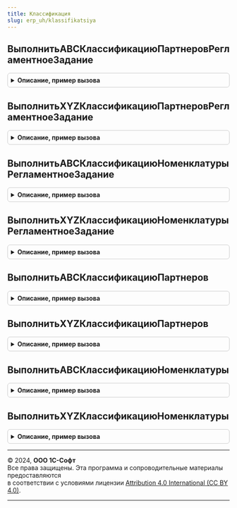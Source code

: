 ```yaml
---
title: Классификация
slug: erp_uh/klassifikatsiya
---
```



## ВыполнитьABCКлассификациюПартнеровРегламентноеЗадание
<details style="margin: 1em 0; padding: 0.5em; border: 1px solid #ccc; border-radius: 6px;">

<summary style="font-weight: bold; cursor: pointer;">Описание, пример вызова</summary>

```bsl

// Заполняет регистр сведений "ABCXYZКлассификацияКлиентов" результатами ABC классификации партнеров.
//
Процедура ВыполнитьABCКлассификациюПартнеровРегламентноеЗадание() Экспорт
```

Пример вызова
```bsl
Классификация.ВыполнитьABCКлассификациюПартнеровРегламентноеЗадание() 
```
</details>

## ВыполнитьXYZКлассификациюПартнеровРегламентноеЗадание
<details style="margin: 1em 0; padding: 0.5em; border: 1px solid #ccc; border-radius: 6px;">

<summary style="font-weight: bold; cursor: pointer;">Описание, пример вызова</summary>

```bsl

// Заполняет регистр сведений "ABCXYZКлассификацияКлиентов" результатами XYZ классификации партнеров.
//
Процедура ВыполнитьXYZКлассификациюПартнеровРегламентноеЗадание() Экспорт
```

Пример вызова
```bsl
Классификация.ВыполнитьXYZКлассификациюПартнеровРегламентноеЗадание() 
```
</details>

## ВыполнитьABCКлассификациюНоменклатурыРегламентноеЗадание
<details style="margin: 1em 0; padding: 0.5em; border: 1px solid #ccc; border-radius: 6px;">

<summary style="font-weight: bold; cursor: pointer;">Описание, пример вызова</summary>

```bsl

// Заполняет регистр сведений "ABCXYZКлассификацияНоменклатуры" результатами ABC классификации номенклатуры.
//
Процедура ВыполнитьABCКлассификациюНоменклатурыРегламентноеЗадание() Экспорт
```

Пример вызова
```bsl
Классификация.ВыполнитьABCКлассификациюНоменклатурыРегламентноеЗадание() 
```
</details>

## ВыполнитьXYZКлассификациюНоменклатурыРегламентноеЗадание
<details style="margin: 1em 0; padding: 0.5em; border: 1px solid #ccc; border-radius: 6px;">

<summary style="font-weight: bold; cursor: pointer;">Описание, пример вызова</summary>

```bsl

// Заполняет регистр сведений "ABCXYZКлассификацияНоменклатуры" результатами XYZ классификации номенклатуры.
//
Процедура ВыполнитьXYZКлассификациюНоменклатурыРегламентноеЗадание() Экспорт
```

Пример вызова
```bsl
Классификация.ВыполнитьXYZКлассификациюНоменклатурыРегламентноеЗадание() 
```
</details>

## ВыполнитьABCКлассификациюПартнеров
<details style="margin: 1em 0; padding: 0.5em; border: 1px solid #ccc; border-radius: 6px;">

<summary style="font-weight: bold; cursor: pointer;">Описание, пример вызова</summary>

```bsl

// Заполняет регистр сведений "ABCXYZКлассификацияКлиентов" результатами ABC классификации партнеров.
//
// Параметры:
//  ДатаКлассификации  - Дата - дата, на которую выполняется классификация.
//
Процедура ВыполнитьABCКлассификациюПартнеров(ДатаКлассификации = Неопределено) Экспорт
```

Пример вызова
```bsl
Классификация.ВыполнитьABCКлассификациюПартнеров(ДатаКлассификации);
```
</details>

## ВыполнитьXYZКлассификациюПартнеров
<details style="margin: 1em 0; padding: 0.5em; border: 1px solid #ccc; border-radius: 6px;">

<summary style="font-weight: bold; cursor: pointer;">Описание, пример вызова</summary>

```bsl

// Заполняет регистр сведений "ABCXYZКлассификацияКлиентов" результатами XYZ классификации партнеров.
//
// Параметры:
//  ДатаКлассификации  - Дата - дата, на которую выполняется классификация.
//
Процедура ВыполнитьXYZКлассификациюПартнеров(ДатаКлассификации = Неопределено) Экспорт
```

Пример вызова
```bsl
Классификация.ВыполнитьXYZКлассификациюПартнеров(ДатаКлассификации);
```
</details>

## ВыполнитьABCКлассификациюНоменклатуры
<details style="margin: 1em 0; padding: 0.5em; border: 1px solid #ccc; border-radius: 6px;">

<summary style="font-weight: bold; cursor: pointer;">Описание, пример вызова</summary>

```bsl

// Выполняет расчет ABC класса номенклатуры и записывает его в регистр
//
//	Параметры:
//		ДатаКлассификации - Дата - дата окончания периода, за который нужно выбрать данные для
//			классификации, если Неопределенно - используется текущая дата.
//
Процедура ВыполнитьABCКлассификациюНоменклатуры(ДатаКлассификации = Неопределено) Экспорт
```

Пример вызова
```bsl
Классификация.ВыполнитьABCКлассификациюНоменклатуры(ДатаКлассификации);
```
</details>

## ВыполнитьXYZКлассификациюНоменклатуры
<details style="margin: 1em 0; padding: 0.5em; border: 1px solid #ccc; border-radius: 6px;">

<summary style="font-weight: bold; cursor: pointer;">Описание, пример вызова</summary>

```bsl

// Выполняет расчет XYZ класса номенклатуры и записывает его в регистр
//
//	Параметры:
//		ДатаКлассификации - Дата - дата окончания периода, за который нужно выбрать данные для
//			классификации, если Неопределенно - используется текущая дата.
//
Процедура ВыполнитьXYZКлассификациюНоменклатуры(ДатаКлассификации = Неопределено) Экспорт
```

Пример вызова
```bsl
Классификация.ВыполнитьXYZКлассификациюНоменклатуры(ДатаКлассификации);
```
</details>

---

© 2024, **ООО 1С-Софт**  
Все права защищены. Эта программа и сопроводительные материалы предоставляются  
в соответствии с условиями лицензии [Attribution 4.0 International (CC BY 4.0)](https://creativecommons.org/licenses/by/4.0/legalcode).

---
